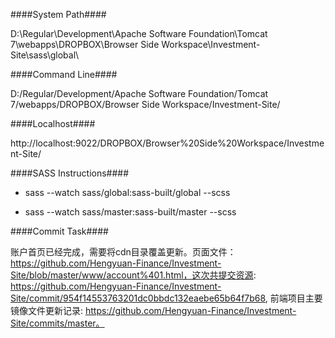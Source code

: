 ####System Path####

D:\Regular\Development\Apache Software Foundation\Tomcat 7\webapps\DROPBOX\Browser Side Workspace\Investment-Site\sass\global\

####Command Line####

D:/Regular/Development/Apache Software Foundation/Tomcat 7/webapps/DROPBOX/Browser Side Workspace/Investment-Site/

####Localhost####

http://localhost:9022/DROPBOX/Browser%20Side%20Workspace/Investment-Site/

####SASS Instructions####

+ sass --watch sass/global:sass-built/global --scss

+ sass --watch sass/master:sass-built/master --scss

####Commit Task####

账户首页已经完成，需要将cdn目录覆盖更新。页面文件：https://github.com/Hengyuan-Finance/Investment-Site/blob/master/www/account%401.html，这次共提交资源: https://github.com/Hengyuan-Finance/Investment-Site/commit/954f14553763201dc0bbdc132eaebe65b64f7b68, 前端项目主要镜像文件更新记录: https://github.com/Hengyuan-Finance/Investment-Site/commits/master。